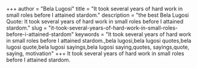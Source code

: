 +++
author = "Bela Lugosi"
title = "It took several years of hard work in small roles before I attained stardom."
description = "the best Bela Lugosi Quote: It took several years of hard work in small roles before I attained stardom."
slug = "it-took-several-years-of-hard-work-in-small-roles-before-i-attained-stardom"
keywords = "It took several years of hard work in small roles before I attained stardom.,bela lugosi,bela lugosi quotes,bela lugosi quote,bela lugosi sayings,bela lugosi saying,quotes, sayings,quote, saying, motivation"
+++
It took several years of hard work in small roles before I attained stardom.
